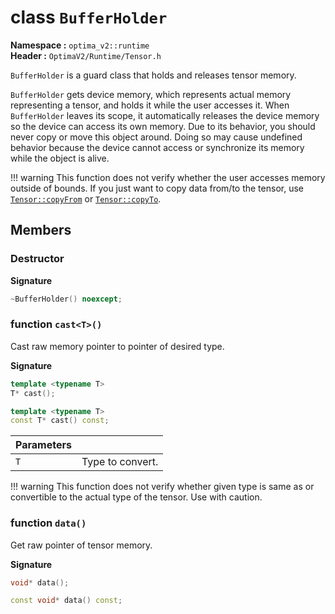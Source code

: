class `BufferHolder`
===================
__Namespace :__ `optima_v2::runtime`  
__Header :__ `OptimaV2/Runtime/Tensor.h`

`BufferHolder` is a guard class that holds and releases tensor memory.

`BufferHolder` gets device memory, which represents actual memory representing a tensor, and holds it while the user accesses it. When `BufferHolder` leaves its scope, it automatically releases the device memory so the device can access its own memory. Due to its behavior, you should never copy or move this object around. Doing so may cause undefined behavior because the device cannot access or synchronize its memory while the object is alive.

!!! warning
    This function does not verify whether the user accesses memory outside of bounds.
    If you just want to copy data from/to the tensor, use [`Tensor::copyFrom`](tensor.md#function-copyFrom) or [`Tensor::copyTo`](tensor.md#function-copyTo).

## Members
### Destructor
__Signature__
``` cpp
~BufferHolder() noexcept;
```

### function `cast<T>()`
Cast raw memory pointer to pointer of desired type.

__Signature__
``` cpp
template <typename T>
T* cast();
```
``` cpp
template <typename T>
const T* cast() const;
```

| Parameters |   |
| ---------- | - |
| `T`        | Type to convert. |

!!! warning
    This function does not verify whether given type is same as or convertible to the actual type of the tensor. Use with caution.

### function `data()`
Get raw pointer of tensor memory.

__Signature__
``` cpp
void* data();
```
``` cpp
const void* data() const;
```
